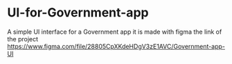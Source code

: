 # UI-for-Government-app
A simple UI interface for a Government app
it is made with figma
the link of the project https://www.figma.com/file/28805CpXKdeHDgV3zE1AVC/Government-app-UI 

